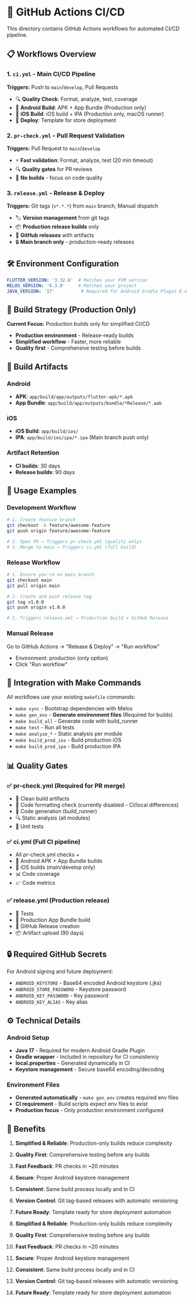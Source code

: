 # 🔄 GitHub Actions CI/CD

This directory contains GitHub Actions workflows for automated CI/CD pipeline.

## 📋 Workflows Overview

### 1. **`ci.yml`** - Main CI/CD Pipeline  
**Triggers:** Push to `main`/`develop`, Pull Requests
- 🔍 **Quality Check**: Format, analyze, test, coverage
- 🤖 **Android Build**: APK + App Bundle (Production only)
- 🍎 **iOS Build**: iOS build + IPA (Production only, macOS runner)
- 🚀 **Deploy**: Template for store deployment

### 2. **`pr-check.yml`** - Pull Request Validation
**Triggers:** Pull Request to `main`/`develop`
- ⚡ **Fast validation**: Format, analyze, test (20 min timeout)
- 🔍 **Quality gates** for PR reviews
- 🧹 **No builds** - focus on code quality

### 3. **`release.yml`** - Release & Deploy
**Triggers:** Git tags (`v*.*.*`) from `main` branch, Manual dispatch
- 🏷️ **Version management** from git tags
- 📦 **Production release builds** only
- 📝 **GitHub releases** with artifacts
- 🔒 **Main branch only** - production-ready releases

## 🛠️ Environment Configuration

```yaml
FLUTTER_VERSION: '3.32.8'  # Matches your FVM version
MELOS_VERSION: '6.3.0'     # Matches your project
JAVA_VERSION: '17'          # Required for Android Gradle Plugin 8.x
```

## 🎯 Build Strategy (Production Only)

**Current Focus:** Production builds only for simplified CI/CD
- **Production environment** - Release-ready builds
- **Simplified workflow** - Faster, more reliable
- **Quality first** - Comprehensive testing before builds

## 📱 Build Artifacts

### Android
- **APK**: `app/build/app/outputs/flutter-apk/*.apk`
- **App Bundle**: `app/build/app/outputs/bundle/*Release/*.aab`

### iOS  
- **iOS Build**: `app/build/ios/`
- **IPA**: `app/build/ios/ipa/*.ipa` (Main branch push only)

### Artifact Retention
- **CI builds**: 30 days
- **Release builds**: 90 days

## 🚀 Usage Examples

### Development Workflow
```bash
# 1. Create feature branch
git checkout -b feature/awesome-feature
git push origin feature/awesome-feature

# 2. Open PR → Triggers pr-check.yml (quality only)
# 3. Merge to main → Triggers ci.yml (full build)
```

### Release Workflow
```bash
# 1. Ensure you're on main branch
git checkout main
git pull origin main

# 2. Create and push release tag
git tag v1.0.0
git push origin v1.0.0

# 3. Triggers release.yml → Production build + GitHub Release
```

### Manual Release
Go to GitHub Actions → "Release & Deploy" → "Run workflow"
- Environment: production (only option)
- Click "Run workflow"

## 🔧 Integration with Make Commands

All workflows use your existing `makefile` commands:
- `make sync` - Bootstrap dependencies with Melos
- `make gen_env` - **Generate environment files** (Required for builds)
- `make build_all` - Generate code with build_runner
- `make test` - Run all tests
- `make analyze_*` - Static analysis per module
- `make build_prod_ios` - Build production iOS
- `make build_prod_ipa` - Build production IPA

## 📊 Quality Gates

### ✅ pr-check.yml (Required for PR merge)
- 🧹 Clean build artifacts
- 🎨 Code formatting check (currently disabled - CI/local differences)
- 🔨 Code generation (build_runner)
- 🔍 Static analysis (all modules)
- 🧪 Unit tests

### ✅ ci.yml (Full CI pipeline)
- All pr-check.yml checks +
- 🤖 Android APK + App Bundle builds
- 🍎 iOS builds (main/develop only)
- 📊 Code coverage
- 📈 Code metrics

### ✅ release.yml (Production release)
- 🧪 Tests
- 🔨 Production App Bundle build
- 📝 GitHub Release creation
- 📦 Artifact upload (90 days)

## 🔒 Required GitHub Secrets

For Android signing and future deployment:
- `ANDROID_KEYSTORE` - Base64 encoded Android keystore (.jks)
- `ANDROID_STORE_PASSWORD` - Keystore password
- `ANDROID_KEY_PASSWORD` - Key password  
- `ANDROID_KEY_ALIAS` - Key alias

## ⚙️ Technical Details

### Android Setup
- **Java 17** - Required for modern Android Gradle Plugin
- **Gradle wrapper** - Included in repository for CI consistency
- **local.properties** - Generated dynamically in CI
- **Keystore management** - Secure base64 encoding/decoding

### Environment Files
- **Generated automatically** - `make gen_env` creates required env files
- **CI requirement** - Build scripts expect env files to exist
- **Production focus** - Only production environment configured

## 🎉 Benefits

1. **Simplified & Reliable**: Production-only builds reduce complexity
2. **Quality First**: Comprehensive testing before any builds
3. **Fast Feedback**: PR checks in ~20 minutes
4. **Secure**: Proper Android keystore management
5. **Consistent**: Same build process locally and in CI
6. **Version Control**: Git tag-based releases with automatic versioning
7. **Future Ready**: Template ready for store deployment automation

1. **Simplified & Reliable**: Production-only builds reduce complexity
2. **Quality First**: Comprehensive testing before any builds
3. **Fast Feedback**: PR checks in ~20 minutes
4. **Secure**: Proper Android keystore management
5. **Consistent**: Same build process locally and in CI
6. **Version Control**: Git tag-based releases with automatic versioning
7. **Future Ready**: Template ready for store deployment automation